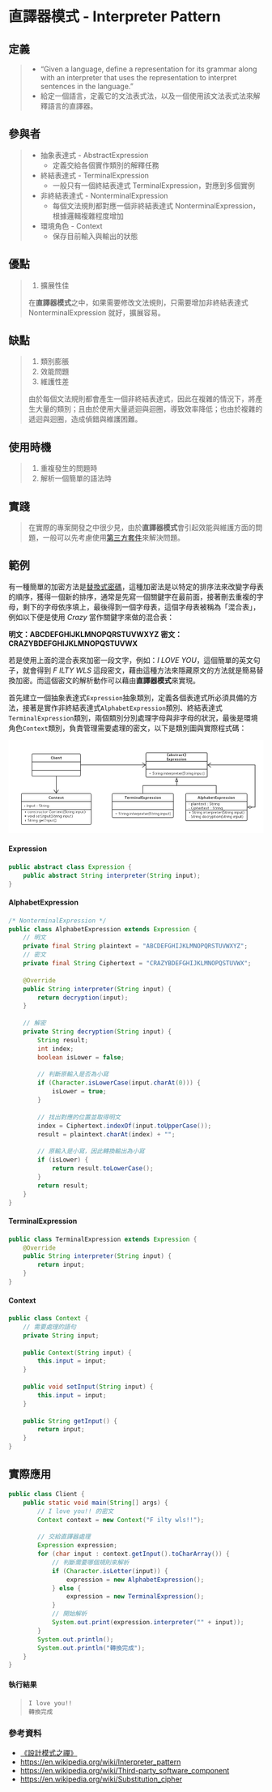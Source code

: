 # 直譯器模式 - Interpreter Pattern
## 定義
> - “Given a language, define a representation for its grammar along with an interpreter that uses the representation to interpret sentences in the language.”
> - 給定一個語言，定義它的文法表式法，以及一個使用該文法表式法來解釋語言的直譯器。

## 參與者
> + 抽象表達式 - AbstractExpression
>     * 定義交給各個實作類別的解釋任務
> + 終結表達式 - TerminalExpression
>     * 一般只有一個終結表達式 TerminalExpression，對應到多個實例
> + 非終結表達式 - NonterminalExpression
>     * 每個文法規則都對應一個非終結表達式 NonterminalExpression，根據邏輯複雜程度增加
> + 環境角色 - Context
>     * 保存目前輸入與輸出的狀態

## 優點
> 1. 擴展性佳
>
> 在**直譯器模式**之中，如果需要修改文法規則，只需要增加非終結表達式 NonterminalExpression 就好，擴展容易。

## 缺點
> 1. 類別膨脹
> 2. 效能問題
> 3. 維護性差
> 
> 由於每個文法規則都會產生一個非終結表達式，因此在複雜的情況下，將產生大量的類別；且由於使用大量遞迴與迴圈，導致效率降低；也由於複雜的遞迴與迴圈，造成偵錯與維護困難。

## 使用時機
> 1. 重複發生的問題時
> 2. 解析一個簡單的語法時

## 實踐
> 在實際的專案開發之中很少見，由於**直譯器模式**會引起效能與維護方面的問題，一般可以先考慮使用[第三方套件](https://en.wikipedia.org/wiki/Third-party_software_component "第三方套件")來解決問題。

## 範例
有一種簡單的加密方法是[替換式密碼](https://zh.wikipedia.org/wiki/%E6%9B%BF%E6%8D%A2%E5%BC%8F%E5%AF%86%E7%A0%81 "替換式密碼")，這種加密法是以特定的排序法來改變字母表的順序，獲得一個新的排序，通常是先寫一個關鍵字在最前面，接著刪去重複的字母，剩下的字母依序填上，最後得到一個字母表，這個字母表被稱為「混合表」，例如以下便是使用 *Crazy* 當作關鍵字來做的混合表：

**明文：ABCDEFGHIJKLMNOPQRSTUVWXYZ**
**密文：CRAZYBDEFGHIJKLMNOPQSTUVWX**

若是使用上面的混合表來加密一段文字，例如：*I LOVE YOU*，這個簡單的英文句子，就會得到 *F ILTY WLS* 這段密文，藉由這種方法來隱藏原文的方法就是簡易替換加密。而這個密文的解析動作可以藉由**直譯器模式**來實現。

首先建立一個抽象表達式`Expression`抽象類別，定義各個表達式所必須具備的方法，接著是實作非終結表達式`AlphabetExpression`類別、終結表達式 `TerminalExpression`類別，兩個類別分別處理字母與非字母的狀況，最後是環境角色`Context`類別，負責管理需要處理的密文，以下是類別圖與實際程式碼：

![image](https://raw.githubusercontent.com/kaiwen180509/Design-Pattern-Practice/master/DesignPatterns/InterpreterPattern/Picture/InterpreterPatternPicture.png)

#### Expression
```java
public abstract class Expression {
    public abstract String interpreter(String input);
}
```
#### AlphabetExpression
```java
/* NonterminalExpression */
public class AlphabetExpression extends Expression {
    // 明文
    private final String plaintext = "ABCDEFGHIJKLMNOPQRSTUVWXYZ";
    // 密文
    private final String Ciphertext = "CRAZYBDEFGHIJKLMNOPQSTUVWX";

    @Override
    public String interpreter(String input) {
        return decryption(input);
    }

    // 解密
    private String decryption(String input) {
        String result;
        int index;
        boolean isLower = false;

        // 判斷原輸入是否為小寫
        if (Character.isLowerCase(input.charAt(0))) {
            isLower = true;
        }

        // 找出對應的位置並取得明文
        index = Ciphertext.indexOf(input.toUpperCase());
        result = plaintext.charAt(index) + "";

        // 原輸入是小寫，因此轉換輸出為小寫
        if (isLower) {
            return result.toLowerCase();
        }
        return result;
    }
}
```
#### TerminalExpression
```java
public class TerminalExpression extends Expression {
    @Override
    public String interpreter(String input) {
        return input;
    }
}
```
#### Context
```java
public class Context {
    // 需要處理的語句
    private String input;

    public Context(String input) {
        this.input = input;
    }

    public void setInput(String input) {
        this.input = input;
    }

    public String getInput() {
        return input;
    }
}
```
## 實際應用
```java
public class Client {
    public static void main(String[] args) {
        // I love you!! 的密文
        Context context = new Context("F ilty wls!!");

        // 交給直譯器處理
        Expression expression;
        for (char input : context.getInput().toCharArray()) {
            // 判斷需要哪個規則來解析
            if (Character.isLetter(input)) {
                expression = new AlphabetExpression();
            } else {
                expression = new TerminalExpression();
            }
            // 開始解析
            System.out.print(expression.interpreter("" + input));
        }
        System.out.println();
        System.out.println("轉換完成");
    }
}
```
#### 執行結果
>     I love you!!
>     轉換完成

### 參考資料
 - [《設計模式之禪》](http://www.books.com.tw/products/CN11096287 "《設計模式之禪》")
 - https://en.wikipedia.org/wiki/Interpreter_pattern
 - https://en.wikipedia.org/wiki/Third-party_software_component
 - https://en.wikipedia.org/wiki/Substitution_cipher